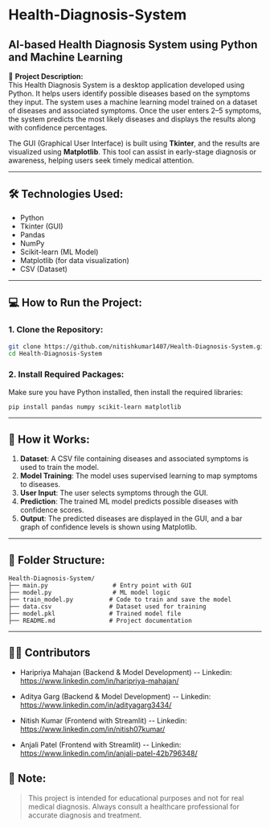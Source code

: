 # Health-Diagnosis-System  
## AI-based Health Diagnosis System using Python and Machine Learning

📌 **Project Description:**  
This Health Diagnosis System is a desktop application developed using Python. It helps users identify possible diseases based on the symptoms they input. The system uses a machine learning model trained on a dataset of diseases and associated symptoms. Once the user enters 2–5 symptoms, the system predicts the most likely diseases and displays the results along with confidence percentages.

The GUI (Graphical User Interface) is built using **Tkinter**, and the results are visualized using **Matplotlib**. This tool can assist in early-stage diagnosis or awareness, helping users seek timely medical attention.

---

## 🛠️ Technologies Used:
- Python  
- Tkinter (GUI)  
- Pandas  
- NumPy  
- Scikit-learn (ML Model)  
- Matplotlib (for data visualization)  
- CSV (Dataset)

---

## 💻 How to Run the Project:

### 1. Clone the Repository:
```bash
git clone https://github.com/nitishkumar1407/Health-Diagnosis-System.git
cd Health-Diagnosis-System
```

### 2. Install Required Packages:
Make sure you have Python installed, then install the required libraries:
```bash
pip install pandas numpy scikit-learn matplotlib
```


---

## 🧠 How it Works:
1. **Dataset**: A CSV file containing diseases and associated symptoms is used to train the model.  
2. **Model Training**: The model uses supervised learning to map symptoms to diseases.  
3. **User Input**: The user selects symptoms through the GUI.  
4. **Prediction**: The trained ML model predicts possible diseases with confidence scores.  
5. **Output**: The predicted diseases are displayed in the GUI, and a bar graph of confidence levels is shown using Matplotlib.

---

## 📁 Folder Structure:
```text
Health-Diagnosis-System/
├── main.py                  # Entry point with GUI
├── model.py                 # ML model logic
├── train_model.py          # Code to train and save the model
├── data.csv                # Dataset used for training
├── model.pkl               # Trained model file
├── README.md               # Project documentation
```

---
## 🙋‍♀️ Contributors

- Haripriya Mahajan (Backend & Model Development)
-- Linkedin: https://www.linkedin.com/in/haripriya-mahajan/

- Aditya Garg (Backend & Model Development)
-- Linkedin: https://www.linkedin.com/in/adityagarg3434/

- Nitish Kumar (Frontend with Streamlit)
-- Linkedin: https://www.linkedin.com/in/nitish07kumar/

- Anjali Patel (Frontend with Streamlit)
-- Linkedin: https://www.linkedin.com/in/anjali-patel-42b796348/

## 📌 Note:
> This project is intended for educational purposes and not for real medical diagnosis. Always consult a healthcare professional for accurate diagnosis and treatment.
